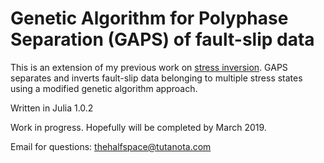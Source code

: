 Genetic Algorithm for Polyphase Separation (GAPS) of fault-slip data
====================================================================

This is an extension of my previous work on [stress inversion](https://github.com/thehalfspace/stress-inversion). GAPS separates and inverts fault-slip data belonging to multiple stress states using a modified genetic algorithm approach.

Written in Julia 1.0.2

Work in progress. Hopefully will be completed by March 2019.

Email for questions: thehalfspace@tutanota.com


